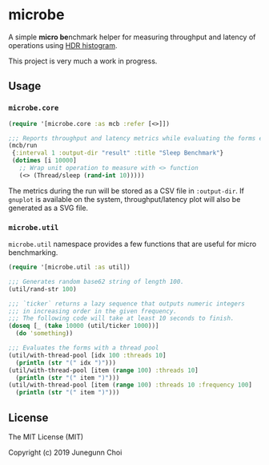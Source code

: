 microbe
=======

A simple **micro be**nchmark helper for measuring throughput and latency of
operations using [HDR histogram](http://hdrhistogram.org/).

This project is very much a work in progress.

Usage
-----

### `microbe.core`

```clojure
(require '[microbe.core :as mcb :refer [<>]])

;;; Reports throughput and latency metrics while evaluating the forms every 1 second
(mcb/run
 {:interval 1 :output-dir "result" :title "Sleep Benchmark"}
 (dotimes [i 10000]
   ;; Wrap unit operation to measure with <> function
   (<> (Thread/sleep (rand-int 10)))))
```

The metrics during the run will be stored as a CSV file in `:output-dir`.
If `gnuplot` is available on the system, throughput/latency plot will also be
generated as a SVG file.

### `microbe.util`

`microbe.util` namespace provides a few functions that are useful for micro
benchmarking.

```clojure
(require '[microbe.util :as util])

;;; Generates random base62 string of length 100.
(util/rand-str 100)

;;; `ticker` returns a lazy sequence that outputs numeric integers
;;; in increasing order in the given frequency.
;;; The following code will take at least 10 seconds to finish.
(doseq [_ (take 10000 (util/ticker 1000))]
  (do 'something))

;;; Evaluates the forms with a thread pool
(util/with-thread-pool [idx 100 :threads 10]
  (println (str "(" idx ")")))
(util/with-thread-pool [item (range 100) :threads 10]
  (println (str "(" item ")")))
(util/with-thread-pool [item (range 100) :threads 10 :frequency 100]
  (println (str "(" item ")")))
```

## License

The MIT License (MIT)

Copyright (c) 2019 Junegunn Choi
